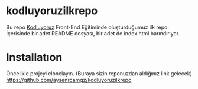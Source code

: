 # kodluyoruzilkrepo
Bu repo [Kodluyoruz](https://www.kodluyoruz.org/) Front-End Eğitiminde oluşturduğumuz ilk repo. İçerisinde bir adet README dosyası, bir adet de index.html barındırıyor.

# Installatıon
Öncelikle projeyi clonelayın. (Buraya sizin reponuzdan aldığınız link gelecek)
https://github.com/aysenrcamgz/kodluyoruzilkrepo



